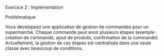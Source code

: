 Exercice 2 : Implémentation

Problématique

Vous développez une application de gestion de commandes pour un supermarché. 
Chaque commande peut avoir plusieurs étapes (exemple : création de commande, ajout de produits, confirmation de la commande). 
Actuellement, la gestion de ces étapes est centralisée dans une seule classe avec beaucoup de conditions.